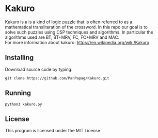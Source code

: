 # Kakuro 
Kakuro is a is a kind of logic puzzle that is often referred to as a mathematical transliteration of the crossword. In this repo our goal is to solve such puzzles using CSP techniques and algorithms. In particular the algorithms used are BT, BT+MRV, FC, FC+MRV and MAC.  
For more information about kakuro: https://en.wikipedia.org/wiki/Kakuro

## Installing

Download source code by typing:

```
git clone https://github.com/PanPapag/Kakuro.git
```

## Running 

```
python3 kakuro.py
```

## License
This program is licensed under the MIT License
